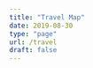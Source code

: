```yaml
---
title: "Travel Map"
date: 2019-08-30
type: "page"
url: /travel
draft: false
---
```


<!-- <a id="travelbook" href="/categories/travel/">我的足迹</a> ->

<!-- HTML -->
<div id="travelmap"></div>

<!-- Styles -->
<style>
#travelbook {
  float: right;
  font-weight: 900;
}
#travelmap {
  width: 100%;
  height: 500px;
}
.amcharts-chart-div a {
  display: none !important;
}
</style>

<!-- Resources -->
<script src="https://www.amcharts.com/lib/3/ammap.js"></script>
<script src="https://www.amcharts.com/lib/3/maps/js/worldLow.js"></script>
<script src="https://www.amcharts.com/lib/3/maps/js/worldHigh.js"></script>
<script src="https://www.amcharts.com/lib/3/themes/light.js"></script>

<!-- Chart code -->
<script>
/**
 * Define SVG path for target icon
 */
var targetSVG = "M9,0C4.029,0,0,4.029,0,9s4.029,9,9,9s9-4.029,9-9S13.971,0,9,0z M9,15.93 c-3.83,0-6.93-3.1-6.93-6.93S5.17,2.07,9,2.07s6.93,3.1,6.93,6.93S12.83,15.93,9,15.93 M12.5,9c0,1.933-1.567,3.5-3.5,3.5S5.5,10.933,5.5,9S7.067,5.5,9,5.5 S12.5,7.067,12.5,9z";

/**
 * Create the cities
 * https://www.latlong.net
 */
const cities = [
  {
    "title": "Phuket",
    "latitude": 7.979026,
    "longitude": 98.335533,
  },
  {
    "title": "Beijing",
    "latitude": 39.904202,
    "longitude": 116.407394,
  },
  {
    "title": "Xi'an",
    "latitude": 34.269420,
    "longitude": 108.906170,
  },
  {
    "title": "Mukden",
    "latitude": 41.802160,
    "longitude": 123.383060,
  },
  {
    "title": "Changchun",
    "latitude": 43.866950,
    "longitude": 125.338040,
  },
  {
    "title": "Harbin",
    "latitude": 45.751930,
    "longitude": 126.648040,
  },
  
];
for (var i = 0; i < cities.length; ++i){
  cities[i]["zoomLevel"] = 5;
  cities[i]["scale"] = 0.5;
  cities[i]["svgPath"] = targetSVG;
  cities[i]["scale"] = 0.5;
}

/**
 * Create the map
 */
var map = AmCharts.makeChart( "travelmap", {
  "type": "map",
  "projection": "mercator",
  "theme": "light",
  "imagesSettings": {
    "rollOverColor": "#089282",
    "rollOverScale": 3,
    "selectedScale": 3,
    "selectedColor": "#089282",
    "color": "#13564e",
  },
  "areasSettings": {
    autoZoom: true,
    "unlistedAreasColor": "#15A892",
    "outlineThickness": 1,
    "color": "#B4B4B7",
    "colorSolid": "#84ADE9",
    "selectedColor": "#84ADE9",
    "outlineColor": "#666666",
    "rollOverColor": "#9EC2F7",
    "rollOverOutlineColor": "#000000"
  },
  "dataProvider": {
    "map": "worldHigh",
    getAreasFromMap: true,
    "images": cities,
    areas: [{
                "id": "CN",
                "showAsSelected": true
            },
			{
                "id": "TH",
                "showAsSelected": true
            },
        ],
  },
  "export": {
    "enabled": false,
  },
} );

</script>